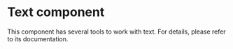 Text component=============This component has several tools to work with text. For details, please refer to its documentation.
